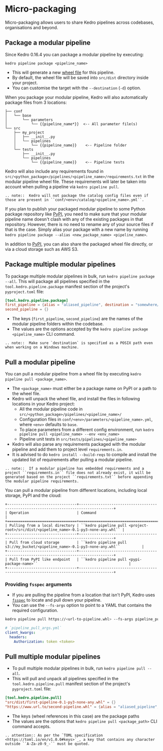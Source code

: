
# Micro-packaging

Micro-packaging allows users to share Kedro pipelines across codebases, organisations and beyond.

## Package a modular pipeline

Since Kedro 0.16.4 you can package a modular pipeline by executing:

`kedro pipeline package <pipeline_name>`

* This will generate a new [wheel file](https://pythonwheels.com/) for this pipeline.
* By default, the wheel file will be saved into `src/dist` directory inside your project.
* You can customise the target with the `--destination` (`-d`) option.

When you package your modular pipeline, Kedro will also automatically package files from 3 locations:

```text
├── conf
│   └── base
│       └── parameters
│           └── {{pipeline_name*}}  <-- All parameter file(s) 
└── src
    ├── my_project
    │   ├── __init__.py
    │   └── pipelines
    │       └── {{pipeline_name}}    <-- Pipeline folder
    └── tests
        ├── __init__.py
        └── pipelines
            └── {{pipeline_name}}    <-- Pipeline tests
```

Kedro will also include any requirements found in `src/<python_package>/pipelines/<pipeline_name>/requirements.txt` in the modular pipeline wheel file. These requirements will later be taken into account when pulling a pipeline via `kedro pipeline pull`.

```eval_rst
.. note::  Kedro will not package the catalog config files even if those are present in ``conf/<env>/catalog/<pipeline_name>.yml``.
```

If you plan to publish your packaged modular pipeline to some Python package repository like [PyPI](https://pypi.org/), you need to make sure that your modular pipeline name doesn't clash with any of the existing packages in that repository. However, there is no need to rename any of your source files if that is the case. Simply alias your package with a new name by running `kedro pipeline package --alias <new_package_name> <pipeline_name>`.

In addition to [PyPI](https://pypi.org/), you can also share the packaged wheel file directly, or via a cloud storage such as AWS S3.

## Package multiple modular pipelines

To package multiple modular pipelines in bulk, run `kedro pipeline package --all`. This will package all pipelines specified in the `tool.kedro.pipeline.package` manifest section of the project's `pyproject.toml` file:

```toml
[tool.kedro.pipeline.package]
first_pipeline = {alias = "aliased_pipeline", destination = "somewhere/else", env = "uat"}
second_pipeline = {}
```

* The keys (`first_pipeline`, `second_pipeline`) are the names of the modular pipeline folders within the codebase.
* The values are the options accepted by the  `kedro pipeline package <pipeline_name>` CLI command.

```eval_rst
.. note::  Make sure `destination` is specified as a POSIX path even when working on a Windows machine.
```

## Pull a modular pipeline

You can pull a modular pipeline from a wheel file by executing `kedro pipeline pull <package_name>`.

* The `<package_name>` must either be a package name on PyPI or a path to the wheel file.
* Kedro will unpack the wheel file, and install the files in following locations in your Kedro project:
  * All the modular pipeline code in `src/<python_package>/pipelines/<pipeline_name>/`
  * Configuration files in `conf/<env>/parameters/<pipeline_name>.yml`, where `<env>` defaults to `base`.
  * To place parameters from a different config environment, run `kedro pipeline pull <pipeline_name> --env <env_name>`
  * Pipeline unit tests in `src/tests/pipelines/<pipeline_name>`
* Kedro will also parse any requirements packaged with the modular pipeline and add them to project level `requirements.in`.
* It is advised to do `kedro install --build-reqs` to compile and install the updated list of requirements after pulling a modular pipeline.

```eval_rst
.. note::  If a modular pipeline has embedded requirements and a project ``requirements.in`` file does not already exist, it will be generated based on the project ``requirements.txt`` before appending the modular pipeline requirements.
```

You can pull a modular pipeline from different locations, including local storage, PyPI and the cloud:

```eval_rst
+--------------------------------+--------------------------------------------------------------------------------------+
| Operation                      | Command                                                                              |
+================================+======================================================================================+
| Pulling from a local directory | ``kedro pipeline pull <project-root>/src/dist/<pipeline_name>-0.1-py3-none-any.whl`` |
+--------------------------------+--------------------------------------------------------------------------------------+
| Pull from cloud storage        | ``kedro pipeline pull s3://my_bucket/<pipeline_name>-0.1-py3-none-any.whl``          |
+--------------------------------+--------------------------------------------------------------------------------------+
| Pull from PyPI like endpoint   | ``kedro pipeline pull <pypi-package-name>``                                          |
+--------------------------------+--------------------------------------------------------------------------------------+
```

### Providing `fsspec` arguments

* If you are pulling the pipeline from a location that isn't PyPI, Kedro uses [`fsspec`](https://filesystem-spec.readthedocs.io/en/latest/) to locate and pull down your pipeline.
* You can use the `--fs-args` option to point to a YAML that contains the required configuration.

```bash
kedro pipeline pull https://<url-to-pipeline.whl> --fs-args pipeline_pull_args.yml
```

```yaml
# `pipeline_pull_args.yml`
client_kwargs:
  headers:
    Authorization: token <token>
```

## Pull multiple modular pipelines

* To pull multiple modular pipelines in bulk, run `kedro pipeline pull --all`.
* This will pull and unpack all pipelines specified in the `tool.kedro.pipeline.pull` manifest section of the project's `pyproject.toml` file:

```toml
[tool.kedro.pipeline.pull]
"src/dist/first-pipeline-0.1-py3-none-any.whl" = {}
"https://www.url.to/second-pipeline.whl" = {alias = "aliased_pipeline", fs-args = "pipeline_pull_args.yml"}
```

* The keys (wheel references in this case) are the package paths
* The values are the options that `kedro pipeline pull <package_path>` CLI command accepts.

```eval_rst
.. attention:: As per the `TOML specification <https://toml.io/en/v1.0.0#keys>`_, a key that contains any character outside ``A-Za-z0-9_-`` must be quoted.
```
